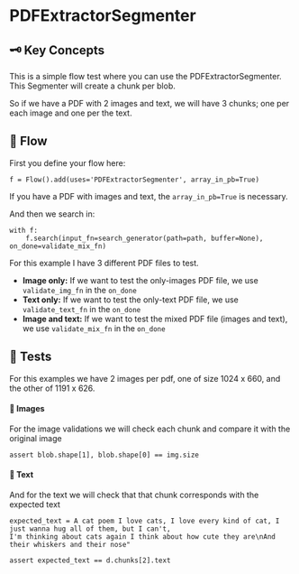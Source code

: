 # PDFExtractorSegmenter

## 🗝️ Key Concepts
This is a simple flow test where you can use the PDFExtractorSegmenter.
This Segmenter will create a chunk per blob.

So if we have a PDF with 2 images and text, we will have 3 chunks; one per each image and one per the text.


## 🏃️ Flow
First you define your flow here:
    
    f = Flow().add(uses='PDFExtractorSegmenter', array_in_pb=True)

If you have a PDF with images and text, the ```array_in_pb=True``` is necessary.

And then we search in: 

    with f:
        f.search(input_fn=search_generator(path=path, buffer=None), on_done=validate_mix_fn)

For this example I have 3 different PDF files to test. 

 - **Image only:** If we want to test the only-images PDF file, we use  ```validate_img_fn``` in the ```on_done```
 - **Text only:** If we want to test the only-text PDF file, we use  ```validate_text_fn``` in the ```on_done```
 - **Image and text:** If we want to test the mixed PDF file (images and text), we use  ```validate_mix_fn``` in the ```on_done```
 
 ## 🤔  Tests
 
For this examples we have 2 images per pdf, one of size 1024 x 660, and the other of 1191 x 626.

 #### 🧪 Images
  
For the image validations we will check each chunk and compare it with the original image

    assert blob.shape[1], blob.shape[0] == img.size

 #### 🧪 Text
And for the text we will check that that chunk corresponds with the expected text

```
expected_text = A cat poem I love cats, I love every kind of cat, I just wanna hug all of them, but I can't,
I'm thinking about cats again I think about how cute they are\nAnd their whiskers and their nose"

assert expected_text == d.chunks[2].text
```